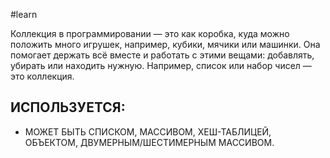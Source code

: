 #learn 

Коллекция в программировании — это как коробка, куда можно положить много игрушек, например, кубики, мячики или машинки. Она помогает держать всё вместе и работать с этими вещами: добавлять, убирать или находить нужную. Например, список или набор чисел — это коллекция.

## ИСПОЛЬЗУЕТСЯ:

+ МОЖЕТ БЫТЬ СПИСКОМ, МАССИВОМ, ХЕШ-ТАБЛИЦЕЙ, ОБЪЕКТОМ, ДВУМЕРНЫМ/ШЕСТИМЕРНЫМ МАССИВОМ.